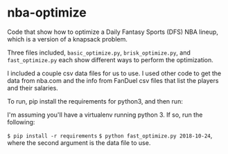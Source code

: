 # nba-optimize

Code that show how to optimize a Daily Fantasy Sports (DFS) NBA lineup, which is a version of a knapsack problem.

Three files included, `basic_optimize.py`, `brisk_optimize.py`, and `fast_optimize.py` each show different ways to perform the optimization.

I included a couple csv data files for us to use. I used other code to get the data from nba.com and the info from FanDuel csv files that list the players and their salaries.

To run, pip install the requirements for python3, and then run:

I'm assuming you'll have a virtualenv running python 3. If so, run the following:

`$ pip install -r requirements`
`$ python fast_optimize.py 2018-10-24`, where the second argument is the data file to use.
